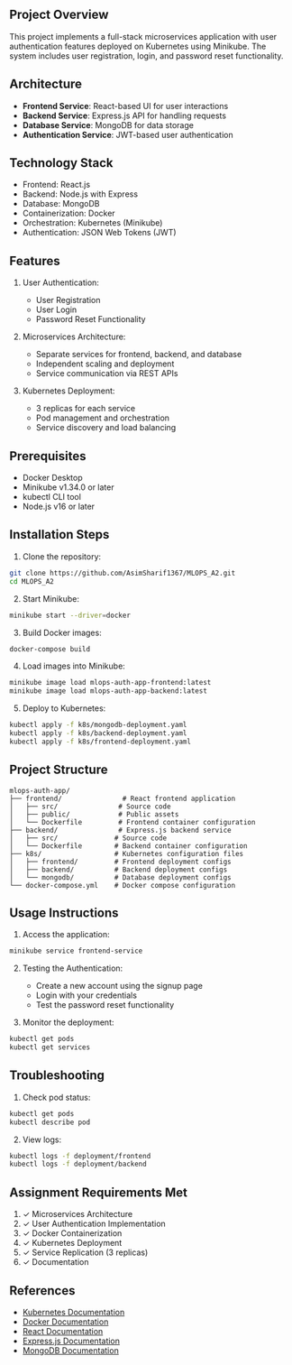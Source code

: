 ## Project Overview
This project implements a full-stack microservices application with user authentication features deployed on Kubernetes using Minikube. The system includes user registration, login, and password reset functionality.

## Architecture
- **Frontend Service**: React-based UI for user interactions
- **Backend Service**: Express.js API for handling requests
- **Database Service**: MongoDB for data storage
- **Authentication Service**: JWT-based user authentication

## Technology Stack
- Frontend: React.js
- Backend: Node.js with Express
- Database: MongoDB
- Containerization: Docker
- Orchestration: Kubernetes (Minikube)
- Authentication: JSON Web Tokens (JWT)

## Features
1. User Authentication:
   - User Registration
   - User Login
   - Password Reset Functionality

2. Microservices Architecture:
   - Separate services for frontend, backend, and database
   - Independent scaling and deployment
   - Service communication via REST APIs

3. Kubernetes Deployment:
   - 3 replicas for each service
   - Pod management and orchestration
   - Service discovery and load balancing

## Prerequisites
- Docker Desktop
- Minikube v1.34.0 or later
- kubectl CLI tool
- Node.js v16 or later

## Installation Steps

1. Clone the repository:
```bash
git clone https://github.com/AsimSharif1367/MLOPS_A2.git
cd MLOPS_A2
```

2. Start Minikube:
```bash
minikube start --driver=docker
```

3. Build Docker images:
```bash
docker-compose build
```

4. Load images into Minikube:
```bash
minikube image load mlops-auth-app-frontend:latest
minikube image load mlops-auth-app-backend:latest
```

5. Deploy to Kubernetes:
```bash
kubectl apply -f k8s/mongodb-deployment.yaml
kubectl apply -f k8s/backend-deployment.yaml
kubectl apply -f k8s/frontend-deployment.yaml
```

## Project Structure
```
mlops-auth-app/
├── frontend/               # React frontend application
│   ├── src/               # Source code
│   ├── public/            # Public assets
│   └── Dockerfile         # Frontend container configuration
├── backend/               # Express.js backend service
│   ├── src/              # Source code
│   └── Dockerfile        # Backend container configuration
├── k8s/                  # Kubernetes configuration files
│   ├── frontend/         # Frontend deployment configs
│   ├── backend/          # Backend deployment configs
│   └── mongodb/          # Database deployment configs
└── docker-compose.yml    # Docker compose configuration
```

## Usage Instructions

1. Access the application:
```bash
minikube service frontend-service
```

2. Testing the Authentication:
   - Create a new account using the signup page
   - Login with your credentials
   - Test the password reset functionality

3. Monitor the deployment:
```bash
kubectl get pods
kubectl get services
```

## Troubleshooting

1. Check pod status:
```bash
kubectl get pods
kubectl describe pod 
```

2. View logs:
```bash
kubectl logs -f deployment/frontend
kubectl logs -f deployment/backend
```

## Assignment Requirements Met
1. ✓ Microservices Architecture
2. ✓ User Authentication Implementation
3. ✓ Docker Containerization
4. ✓ Kubernetes Deployment
5. ✓ Service Replication (3 replicas)
6. ✓ Documentation

## References
- [Kubernetes Documentation](https://kubernetes.io/docs/)
- [Docker Documentation](https://docs.docker.com/)
- [React Documentation](https://reactjs.org/docs/)
- [Express.js Documentation](https://expressjs.com/)
- [MongoDB Documentation](https://docs.mongodb.com/)
